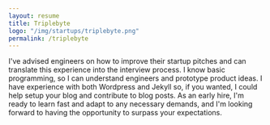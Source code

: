 ```yaml
---
layout: resume
title: Triplebyte
logo: "/img/startups/triplebyte.png"
permalink: /triplebyte
---
```


I've advised engineers on how to improve their startup pitches and can translate this experience into the interview process. I know basic programming, so I can understand engineers and prototype product ideas. I have experience with both Wordpress and Jekyll so, if you wanted, I could help setup your blog and contribute to blog posts. As an early hire, I'm ready to learn fast and adapt to any necessary demands, and I'm looking forward to having the opportunity to surpass your expectations.  
             